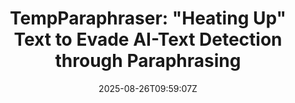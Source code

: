 ---
title: 'TempParaphraser: "Heating Up" Text to Evade AI-Text Detection through Paraphrasing'
authors:
- Junjie Huang
- Ruiquan Zhang
- Jinsong Su
- Yidong Chen
author_notes:
- 
- 
- 
- 
date: "2025-08-26T09:59:07Z"
publishDate: "2025-08-26T09:59:07Z"
publication_types: [direction4]
publication: "**In Proc. of EMNLP 2025.** (CCF-B)"
---